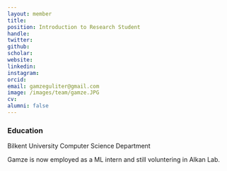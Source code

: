 ```yaml
---
layout: member
title: 
position: Introduction to Research Student
handle: 
twitter:
github: 
scholar: 
website: 
linkedin: 
instagram:
orcid: 
email: gamzeguliter@gmail.com
image: /images/team/gamze.JPG
cv: 
alumni: false
---
```


### Education
 Bilkent University Computer Science Department
 
 Gamze is now employed as a ML intern and still voluntering in Alkan Lab. 
